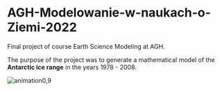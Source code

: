 # AGH-Modelowanie-w-naukach-o-Ziemi-2022
Final project of course Earth Science Modeling at AGH.

The purpose of the project was to generate a mathematical model of the **Antarctic ice range** in the years 1978 - 2008.

![animation0,9](https://user-images.githubusercontent.com/100961127/218138227-bab7e628-93f1-49d4-b05d-7951d7dc616f.gif)
